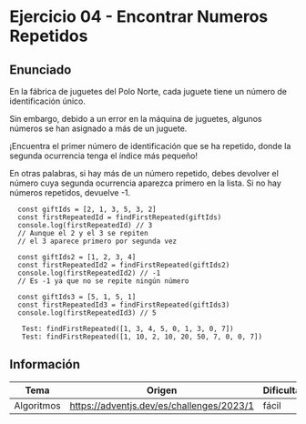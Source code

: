 # Ejercicio 04 - Encontrar Numeros Repetidos

## Enunciado

En la fábrica de juguetes del Polo Norte, cada juguete tiene un número de identificación único.

Sin embargo, debido a un error en la máquina de juguetes, algunos números se han asignado a más de un juguete.

¡Encuentra el primer número de identificación que se ha repetido, donde la segunda ocurrencia tenga el índice más pequeño!

En otras palabras, si hay más de un número repetido, debes devolver el número cuya segunda ocurrencia aparezca primero en la lista. Si no hay números repetidos, devuelve -1.

      const giftIds = [2, 1, 3, 5, 3, 2]
      const firstRepeatedId = findFirstRepeated(giftIds)
      console.log(firstRepeatedId) // 3
      // Aunque el 2 y el 3 se repiten
      // el 3 aparece primero por segunda vez

      const giftIds2 = [1, 2, 3, 4]
      const firstRepeatedId2 = findFirstRepeated(giftIds2)
      console.log(firstRepeatedId2) // -1
      // Es -1 ya que no se repite ningún número

      const giftIds3 = [5, 1, 5, 1]
      const firstRepeatedId3 = findFirstRepeated(giftIds3)
      console.log(firstRepeatedId3) // 5

       Test: findFirstRepeated([1, 3, 4, 5, 0, 1, 3, 0, 7])
       Test: findFirstRepeated([1, 10, 2, 10, 20, 50, 7, 0, 0, 7])
       
## Información

| Tema      | Origen                  | Dificultad |
|-----------|-------------------------|------------|
| Algoritmos  | https://adventjs.dev/es/challenges/2023/1  | fácil |
